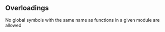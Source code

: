 

## Overloadings

No global symbols with the same name as functions
in a given  module
are allowed

